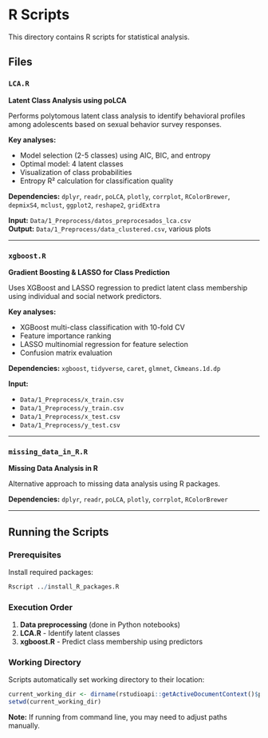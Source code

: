 # R Scripts

This directory contains R scripts for statistical analysis.

## Files

### `LCA.R`
**Latent Class Analysis using poLCA**

Performs polytomous latent class analysis to identify behavioral profiles among adolescents based on sexual behavior survey responses.

**Key analyses:**
- Model selection (2-5 classes) using AIC, BIC, and entropy
- Optimal model: 4 latent classes
- Visualization of class probabilities
- Entropy R² calculation for classification quality

**Dependencies:** `dplyr`, `readr`, `poLCA`, `plotly`, `corrplot`, `RColorBrewer`, `depmixS4`, `mclust`, `ggplot2`, `reshape2`, `gridExtra`

**Input:** `Data/1_Preprocess/datos_preprocesados_lca.csv`  
**Output:** `Data/1_Preprocess/data_clustered.csv`, various plots

---

### `xgboost.R`
**Gradient Boosting & LASSO for Class Prediction**

Uses XGBoost and LASSO regression to predict latent class membership using individual and social network predictors.

**Key analyses:**
- XGBoost multi-class classification with 10-fold CV
- Feature importance ranking
- LASSO multinomial regression for feature selection
- Confusion matrix evaluation

**Dependencies:** `xgboost`, `tidyverse`, `caret`, `glmnet`, `Ckmeans.1d.dp`

**Input:**
- `Data/1_Preprocess/x_train.csv`
- `Data/1_Preprocess/y_train.csv`
- `Data/1_Preprocess/x_test.csv`
- `Data/1_Preprocess/y_test.csv`

---

### `missing_data_in_R.R`
**Missing Data Analysis in R**

Alternative approach to missing data analysis using R packages.

**Dependencies:** `dplyr`, `readr`, `poLCA`, `plotly`, `corrplot`, `RColorBrewer`

---

## Running the Scripts

### Prerequisites
Install required packages:
```r
Rscript ../install_R_packages.R
```

### Execution Order
1. **Data preprocessing** (done in Python notebooks)
2. **LCA.R** - Identify latent classes
3. **xgboost.R** - Predict class membership using predictors

### Working Directory
Scripts automatically set working directory to their location:
```r
current_working_dir <- dirname(rstudioapi::getActiveDocumentContext()$path)
setwd(current_working_dir)
```

**Note:** If running from command line, you may need to adjust paths manually.
